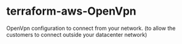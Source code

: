 # terraform-aws-OpenVpn
OpenVpn configuration to connect from your network. (to allow the customers to connect outside your datacenter network)
